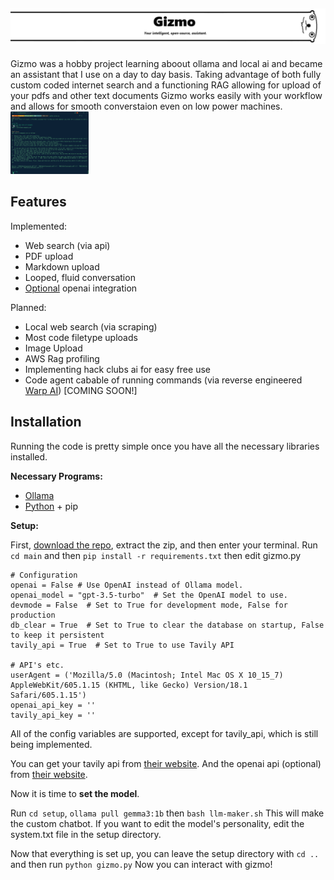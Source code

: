 ![Hi, i'm Gizmo.](/images/gizmorbg.png)
---
Gizmo was a hobby project learning aboout ollama and local ai and became an assistant that I use on a day to day basis. Taking advantage of both fully custom coded internet search and a functioning RAG allowing for upload of your pdfs and other text documents Gizmo works easily with your workflow and allows for smooth converstaion even on low power machines.
<img src="/images/example.png" height="100">

## Features
Implemented:
 - Web search (via api)
 - PDF upload
 - Markdown upload
 - Looped, fluid conversation
 - <u>Optional</u> openai integration

Planned:
 - Local web search (via scraping)
 - Most code filetype uploads
 - Image Upload
 - AWS Rag profiling
 - Implementing hack clubs ai for easy free use
 - Code agent cabable of running commands (via reverse engineered [Warp AI](https://www.warp.dev/ai)) [COMING SOON!]

## Installation
Running the code is pretty simple once you have all the necessary libraries installed.

**Necessary Programs:**
- [Ollama](https://ollama.com/download)
- [Python](https://www.python.org/downloads/) + pip

**Setup:**

First, [download the repo](https://github.com/tacocatCLAUS/gizmo-ai/archive/refs/heads/main.zip), extract the zip, and then enter your terminal.  Run ```cd main``` and then ```pip install -r requirements.txt``` then edit gizmo.py
```
# Configuration
openai = False # Use OpenAI instead of Ollama model.
openai_model = "gpt-3.5-turbo"  # Set the OpenAI model to use.
devmode = False  # Set to True for development mode, False for production
db_clear = True  # Set to True to clear the database on startup, False to keep it persistent
tavily_api = True  # Set to True to use Tavily API

# API's etc.
userAgent = ('Mozilla/5.0 (Macintosh; Intel Mac OS X 10_15_7) AppleWebKit/605.1.15 (KHTML, like Gecko) Version/18.1 Safari/605.1.15')
openai_api_key = ''
tavily_api_key = ''
```
All of the config variables are supported, except for tavily_api, which is still being implemented. 

You can get your tavily api from [their website](https://app.tavily.com/).
And the openai api (optional) from [their website](https://platform.openai.com/).

Now it is time to **set the model**.

Run ```cd setup```, ```ollama pull gemma3:1b``` then ```bash llm-maker.sh``` This will make the custom chatbot. If you want to edit the model's personality, edit the system.txt file in the setup directory.

Now that everything is set up, you can leave the setup directory with ```cd ..``` and then run ```python gizmo.py``` Now you can interact with gizmo!


